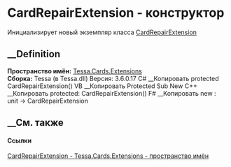 # CardRepairExtension - конструктор
Инициализирует новый экземпляр класса
[CardRepairExtension](T_Tessa_Cards_Extensions_CardRepairExtension.htm)
##  __Definition
 **Пространство имён:** [Tessa.Cards.Extensions](N_Tessa_Cards_Extensions.htm)  
 **Сборка:** Tessa (в Tessa.dll) Версия: 3.6.0.17
C# __Копировать
     protected CardRepairExtension()
VB __Копировать
     Protected Sub New
C++ __Копировать
     protected:
    CardRepairExtension()
F# __Копировать
     new : unit -> CardRepairExtension
##  __См. также
#### Ссылки
[CardRepairExtension - ](T_Tessa_Cards_Extensions_CardRepairExtension.htm)
[Tessa.Cards.Extensions - пространство имён](N_Tessa_Cards_Extensions.htm)
